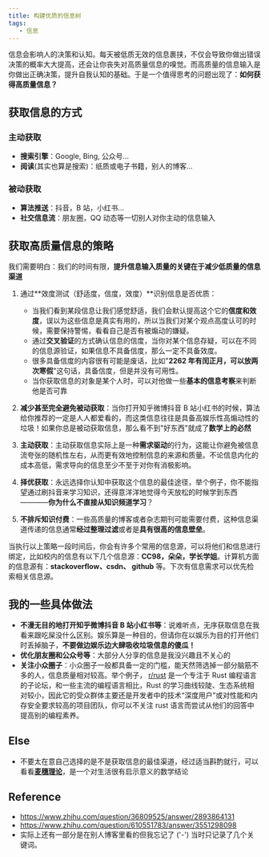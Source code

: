 ```yaml
---
title: 构建优质的信息树
tags:
   - 信息
---
```




信息会影响人的决策和认知。每天被低质无效的信息裹挟，不仅会导致你做出错误决策的概率大大提高，还会让你丧失对高质量信息的嗅觉。而高质量的信息输入是你做出正确决策，提升自我认知的基础。于是一个值得思考的问题出现了：**如何获得高质量信息？**

##  获取信息的方式

### 主动获取

- **搜索引擎**：Google, Bing, 公众号...
- **阅读**(其实也算是搜索)：纸质或电子书籍，别人的博客...

### 被动获取

- **算法推送**：抖音，B 站，小红书...
- **社交信息流**：朋友圈，QQ 动态等一切别人对你主动的信息输入

## 获取高质量信息的策略

我们需要明白：我们的时间有限，**提升信息输入质量的关键在于减少低质量的信息渠道**

1. 通过**效度测试（舒适度，信度，效度）**识别信息是否优质：
	- 当我们看到某段信息让我们感觉舒适，我们会默认提高这个它的**信度和效度**，误以为这些信息是真实有用的，所以当我们对某个观点高度认可的时候，需要保持警惕，看看自己是否有被煽动的嫌疑。
	- 通过**交叉验证**的方式确认信息的信度，当你对某个信息存疑，可以在不同的信息源验证，如果信息不具备信度，那么一定不具备效度。
	- 很多具备信度的内容很有可能是废话，比如"**2262 年有闰正月，可以放两次寒假**"这句话，具备信度，但是并没有可用性。
	- 当你获取信息的对象是某个人时，可以对他做一些**基本的信息考察**来判断他是否可靠

2. **减少甚至完全避免被动获取**：当你打开知乎微博抖音 B 站小红书的时候，算法给你推荐的一定是人人都爱看的，而这类信息往往是具备高娱乐性高煽动性的垃圾！如果你总是被动获取信息，那么看不到"好东西"就成了**数学上的必然**
3. **主动获取**：主动获取信息实际上是一种**需求驱动**的行为，这能让你避免被信息流夸张的随机性左右，从而更有效地控制信息的来源和质量。不论信息内化的成本高低，需求导向的信息至少不至于对你有消极影响。
4. **择优获取**：永远选择你认知中获取这个信息的最佳途径，举个例子，你不能指望通过刷抖音来学习知识，还得意洋洋地觉得今天放松的时候学到东西————**你为什么不直接从知识频道学习**？
5. **不排斥知识付费**：一些高质量的博客或者杂志期刊可能需要付费，这种信息渠道传递的信息通常**经过整理过滤**或者是**具有很高的信息壁垒**。

  
  当执行以上策略一段时间后，你会有许多个常用的信息源，可以将他们和信息进行绑定，比如校内的信息有以下几个信息源：**CC98，朵朵，学长学姐**。计算机方面的信息源有：**stackoverflow、csdn、 github** 等。下次有信息需求可以优先检索相关信息源。

## 我的一些具体做法 

- **不漫无目的地打开知乎微博抖音 B 站小红书等**：说难听点，无序获取信息在我看来跟吃屎没什么区别。娱乐算是一种目的，但请你在以娱乐为目的打开他们时丢掉脑子，**不要做边娱乐边大肆吸收垃圾信息的傻瓜！**
- **优化朋友圈和公众号等**：大部分人分享的信息是我没兴趣且不关心的
- **关注小众圈子**：小众圈子一般都具备一定的门槛，能天然筛选掉一部分脑筋不多的人，信息质量相对较高。举个例子， [r/rust](https://www.reddit.com/r/rust/) 是一个专注于 Rust 编程语言的子论坛，和一些主流的编程语言相比，Rust 的学习曲线较陡、生态系统相对较小，因此它的受众群体主要还是开发者中的技术“深度用户”或对性能和内存安全要求较高的项目团队，你可以不关注 rust 语言而尝试从他们的回答中提高别的编程素养。

## Else

- 不要太在意自己选择的是不是获取信息的最佳渠道，经过适当斟酌就行，可以看看[**麦穗理论**](https://zhuanlan.zhihu.com/p/79865519)，是一个对生活很有启示意义的数学结论

## Reference

- https://www.zhihu.com/question/36809525/answer/2893864131
- https://www.zhihu.com/question/610551783/answer/3551298098
- 实际上还有一部分是在别人博客里看的但我忘记了 ('-') 当时只记录了几个关键词。







